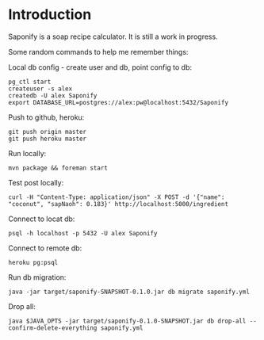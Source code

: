 # Introduction

Saponify is a soap recipe calculator. It is still a work in progress.

Some random commands to help me remember things:
  
Local db config - create user and db, point config to db:

    pg_ctl start
    createuser -s alex
    createdb -U alex Saponify
    export DATABASE_URL=postgres://alex:pw@localhost:5432/Saponify

Push to github, heroku:
    
    git push origin master
    git push heroku master

Run locally:

    mvn package && foreman start
    
Test post locally:

    curl -H "Content-Type: application/json" -X POST -d '{"name": "coconut", "sapNaoh": 0.183}' http://localhost:5000/ingredient
    
Connect to locat db:

    psql -h localhost -p 5432 -U alex Saponify
  
Connect to remote db:

    heroku pg:psql
    
Run db migration:

    java -jar target/saponify-SNAPSHOT-0.1.0.jar db migrate saponify.yml

Drop all:

    java $JAVA_OPTS -jar target/saponify-0.1.0-SNAPSHOT.jar db drop-all --confirm-delete-everything saponify.yml
